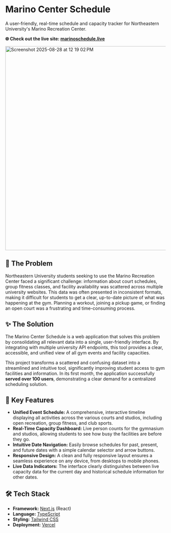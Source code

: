 # Marino Center Schedule

A user-friendly, real-time schedule and capacity tracker for Northeastern University's Marino Recreation Center.

**🌐 Check out the live site: [marinoschedule.live](https://www.marinoschedule.live/)**

<img width="1134" height="642" alt="Screenshot 2025-08-28 at 12 19 02 PM" src="https://github.com/user-attachments/assets/17961a1b-d8ae-4468-b65b-a42eaabf7f88" />


## 🎯 The Problem
Northeastern University students seeking to use the Marino Recreation Center faced a significant challenge: information about court schedules, group fitness classes, and facility availability was scattered across multiple university websites. This data was often presented in inconsistent formats, making it difficult for students to get a clear, up-to-date picture of what was happening at the gym. Planning a workout, joining a pickup game, or finding an open court was a frustrating and time-consuming process.

## ✨ The Solution
The Marino Center Schedule is a web application that solves this problem by consolidating all relevant data into a single, user-friendly interface. By integrating with multiple university API endpoints, this tool provides a clear, accessible, and unified view of all gym events and facility capacities.

This project transforms a scattered and confusing dataset into a streamlined and intuitive tool, significantly improving student access to gym facilities and information. In its first month, the application successfully **served over 100 users**, demonstrating a clear demand for a centralized scheduling solution.

## 🚀 Key Features
* **Unified Event Schedule:** A comprehensive, interactive timeline displaying all activities across the various courts and studios, including open recreation, group fitness, and club sports.
* **Real-Time Capacity Dashboard:** Live person counts for the gymnasium and studios, allowing students to see how busy the facilities are before they go.
* **Intuitive Date Navigation:** Easily browse schedules for past, present, and future dates with a simple calendar selector and arrow buttons.
* **Responsive Design:** A clean and fully responsive layout ensures a seamless experience on any device, from desktops to mobile phones.
* **Live Data Indicators:** The interface clearly distinguishes between live capacity data for the current day and historical schedule information for other dates.

## 🛠️ Tech Stack
* **Framework:** [Next.js](https://nextjs.org/) (React)
* **Language:** [TypeScript](https://www.typescriptlang.org/)
* **Styling:** [Tailwind CSS](https://tailwindcss.com/)
* **Deployment:** [Vercel](https://vercel.com/)
